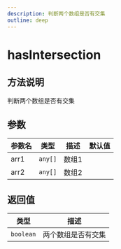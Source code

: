 ```yaml
---
description: 判断两个数组是否有交集
outline: deep
---
```


# hasIntersection

## 方法说明

判断两个数组是否有交集

## 参数

| 参数名 | 类型 | 描述 | 默认值 |
| --- | --- | --- | --- |
| arr1 | `any[]` | 数组1 |  |
| arr2 | `any[]` | 数组2 |  |

## 返回值

| 类型 | 描述 |
| --- | --- |
| `boolean` | 两个数组是否有交集 |
